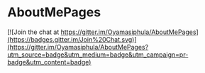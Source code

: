 # AboutMePages

[![Join the chat at https://gitter.im/Oyamasiphula/AboutMePages](https://badges.gitter.im/Join%20Chat.svg)](https://gitter.im/Oyamasiphula/AboutMePages?utm_source=badge&utm_medium=badge&utm_campaign=pr-badge&utm_content=badge)
